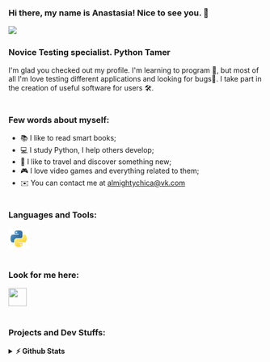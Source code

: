 ### Hi there, my name is Anastasia! Nice to see you. 👋

![](https://komarev.com/ghpvc/?username=almightychica)
### Novice Testing specialist. Python Tamer
I'm glad you checked out my profile. I'm learning to program 🐍, but most of all I'm love testing different applications and looking for bugs🐛. I take part in the creation of useful software for users 🛠️.

#

<div align="center">

</div>

### Few words about myself:

* 📚 I like to read smart books; 
* 💻 I study Python, I help others develop; 
* 🌄 I like to travel and discover something new; 
* 🎮 I love video games and everything related to them;
* ✉️  You can contact me at [almightychica@vk.com](mailto:almightychica@@vk.com)

#

<div align="center">

</div>

### Languages and Tools:

<a href="https://www.python.org" target="_blank" rel="noreferrer"> <img src="https://raw.githubusercontent.com/devicons/devicon/master/icons/python/python-original.svg" alt="python" width="40" height="40"/> </a> </p>

#

<div align="center">

</div>

### Look for me here:

<p align="left"> 
<a href="https://vk.com/almightychica" target="_blank" rel="noreferrer"><img src="https://upload.wikimedia.org/wikipedia/commons/thumb/f/f3/VK_Compact_Logo_%282021-present%29.svg/2048px-VK_Compact_Logo_%282021-present%29.svg.png" width="36" height="36" /></a>  

#

<div align="center">

</div>

### Projects and Dev Stuffs:

<details>	
  <summary><b>⚡ Github Stats</b></summary>

  <br />
  <img height="180em" src="https://github-readme-stats.vercel.app/api?username=almightychica&show_icons=true&hide_border=true&&count_private=true&include_all_commits=true" />


#

<div align="center">

### Show some ❤️ by starring some of the repositories!

</div>

